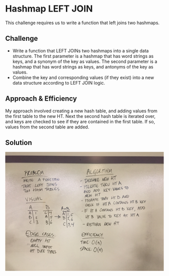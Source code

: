 # Hashmap LEFT JOIN
This challenge requires us to write a function that left joins two hashmaps.

## Challenge
- Write a function that LEFT JOINs two hashmaps into a single data structure.
The first parameter is a hashmap that has word strings as keys, and a synonym of the key as values.
The second parameter is a hashmap that has word strings as keys, and antonyms of the key as values.
- Combine the key and corresponding values (if they exist) into a new data structure according to LEFT JOIN logic.

## Approach & Efficiency
My approach involved creating a new hash table, and adding values from the first table to the new HT. Next the second hash table is iterated over, and keys are checked to see if they are contained in the first table. If so, values from the second table are added.

## Solution
![alt](https://github.com/cory0s/data-structures-and-algorithms/blob/master/assets/left-join.JPG)
